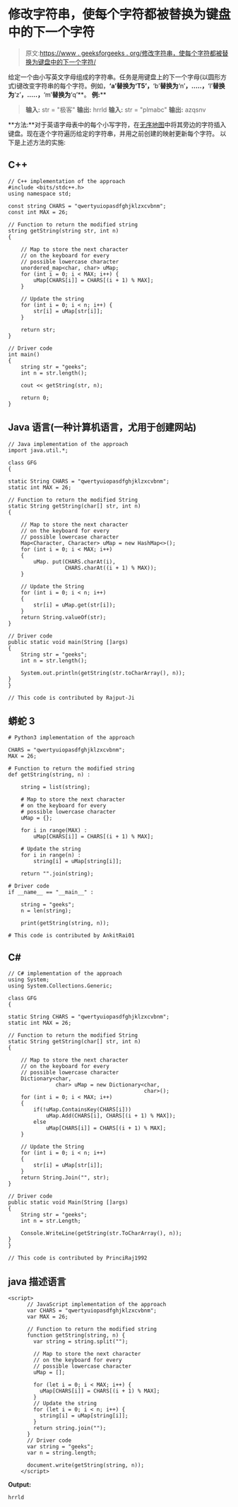 # 修改字符串，使每个字符都被替换为键盘中的下一个字符

> 原文:[https://www . geeksforgeeks . org/修改字符串，使每个字符都被替换为键盘中的下一个字符/](https://www.geeksforgeeks.org/modify-the-string-such-that-every-character-gets-replaced-with-the-next-character-in-the-keyboard/)

给定一个由小写英文字母组成的字符串。任务是用键盘上的下一个字母(以圆形方式)键改变字符串的每个字符。例如，**‘a’**替换为**‘T5’，**‘b’**替换为**‘n’**，…..，**‘l’**替换为**‘z’**，…..，**‘m’**替换为**‘q’**。
**例:**** 

> **输入:** str = "极客"
> **输出:** hrrld
> **输入:** str = "plmabc"
> **输出:** azqsnv

**方法:**对于英语字母表中的每个小写字符，在[无序地图](https://www.geeksforgeeks.org/unordered_map-in-stl-and-its-applications/)中将其旁边的字符插入键盘。现在逐个字符遍历给定的字符串，并用之前创建的映射更新每个字符。
以下是上述方法的实施:

## C++

```
// C++ implementation of the approach
#include <bits/stdc++.h>
using namespace std;

const string CHARS = "qwertyuiopasdfghjklzxcvbnm";
const int MAX = 26;

// Function to return the modified string
string getString(string str, int n)
{

    // Map to store the next character
    // on the keyboard for every
    // possible lowercase character
    unordered_map<char, char> uMap;
    for (int i = 0; i < MAX; i++) {
        uMap[CHARS[i]] = CHARS[(i + 1) % MAX];
    }

    // Update the string
    for (int i = 0; i < n; i++) {
        str[i] = uMap[str[i]];
    }

    return str;
}

// Driver code
int main()
{
    string str = "geeks";
    int n = str.length();

    cout << getString(str, n);

    return 0;
}
```

## Java 语言(一种计算机语言，尤用于创建网站)

```
// Java implementation of the approach
import java.util.*;

class GFG
{

static String CHARS = "qwertyuiopasdfghjklzxcvbnm";
static int MAX = 26;

// Function to return the modified String
static String getString(char[] str, int n)
{

    // Map to store the next character
    // on the keyboard for every
    // possible lowercase character
    Map<Character, Character> uMap = new HashMap<>();
    for (int i = 0; i < MAX; i++)
    {
        uMap. put(CHARS.charAt(i),
                  CHARS.charAt((i + 1) % MAX));
    }

    // Update the String
    for (int i = 0; i < n; i++)
    {
        str[i] = uMap.get(str[i]);
    }
    return String.valueOf(str);
}

// Driver code
public static void main(String []args)
{
    String str = "geeks";
    int n = str.length();

    System.out.println(getString(str.toCharArray(), n));
}
}

// This code is contributed by Rajput-Ji
```

## 蟒蛇 3

```
# Python3 implementation of the approach

CHARS = "qwertyuiopasdfghjklzxcvbnm";
MAX = 26;

# Function to return the modified string
def getString(string, n) :

    string = list(string);

    # Map to store the next character
    # on the keyboard for every
    # possible lowercase character
    uMap = {};

    for i in range(MAX) :
        uMap[CHARS[i]] = CHARS[(i + 1) % MAX];

    # Update the string
    for i in range(n) :
        string[i] = uMap[string[i]];

    return "".join(string);

# Driver code
if __name__ == "__main__" :

    string = "geeks";
    n = len(string);

    print(getString(string, n));

# This code is contributed by AnkitRai01
```

## C#

```
// C# implementation of the approach
using System;
using System.Collections.Generic;

class GFG
{

static String CHARS = "qwertyuiopasdfghjklzxcvbnm";
static int MAX = 26;

// Function to return the modified String
static String getString(char[] str, int n)
{

    // Map to store the next character
    // on the keyboard for every
    // possible lowercase character
    Dictionary<char,
               char> uMap = new Dictionary<char,   
                                           char>();
    for (int i = 0; i < MAX; i++)
    {
        if(!uMap.ContainsKey(CHARS[i]))
            uMap.Add(CHARS[i], CHARS[(i + 1) % MAX]);
        else
            uMap[CHARS[i]] = CHARS[(i + 1) % MAX];
    }

    // Update the String
    for (int i = 0; i < n; i++)
    {
        str[i] = uMap[str[i]];
    }
    return String.Join("", str);
}

// Driver code
public static void Main(String []args)
{
    String str = "geeks";
    int n = str.Length;

    Console.WriteLine(getString(str.ToCharArray(), n));
}
}

// This code is contributed by PrinciRaj1992
```

## java 描述语言

```
<script>
      // JavaScript implementation of the approach
      var CHARS = "qwertyuiopasdfghjklzxcvbnm";
      var MAX = 26;

      // Function to return the modified string
      function getString(string, n) {
        var string = string.split("");

        // Map to store the next character
        // on the keyboard for every
        // possible lowercase character
        uMap = [];

        for (let i = 0; i < MAX; i++) {
          uMap[CHARS[i]] = CHARS[(i + 1) % MAX];
        }
        // Update the string
        for (let i = 0; i < n; i++) {
          string[i] = uMap[string[i]];
        }
        return string.join("");
      }
      // Driver code
      var string = "geeks";
      var n = string.length;

      document.write(getString(string, n));
    </script>
```

**Output:** 

```
hrrld
```